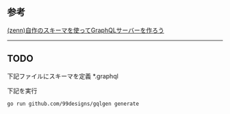## 参考
[(zenn)自作のスキーマを使ってGraphQLサーバーを作ろう](https://zenn.dev/hsaki/books/golang-graphql/viewer/originalserver)

---

## TODO
下記ファイルにスキーマを定義
*.graphql

下記を実行
```shell
go run github.com/99designs/gqlgen generate
```


